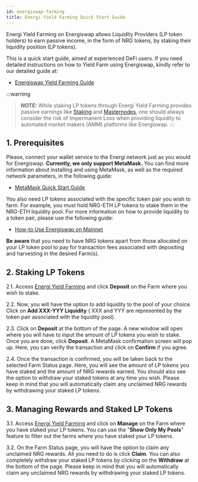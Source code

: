 ```yaml
---
id: energiswap-farming
title: Energi Yield Farming Quick Start Guide
---
```


Energi Yield Farming on Energiswap allows Liquidity Providers (LP token holders) to earn passive income, in the form of NRG tokens, by staking their liquidity position (LP tokens).

This is a quick start guide, aimed at experienced DeFi users. If you need detailed instructions on how to Yield Farm using Energiswap, kindly refer to our detailed guide at:

* [Energiswap Yield Farming Guide](./energiswap-farming-how-to.md)

:::warning
> **NOTE:** While staking LP tokens through Energi Yield Farming provides passive earnings like [Staking](https://wiki.energi.world/staking-guide) and [Masternodes](https://wiki.energi.world/masternode-guide), one should always consider the risk of Impermanent Loss when providing liquidity to automated market makers (AMM) platforms like Energiswap.
:::

## 1. Prerequisites

Please, connect your wallet service to the Energi network just as you would for Energiswap. **Currently, we only support MetaMask.** You can find more information about installing and using MetaMask, as well as the required network parameters, in the following guide:

* [MetaMask Quick Start Guide](./quickstart-metamask.md)

You also need LP tokens associated with the specific token pair you wish to farm. For example, you must hold NRG-ETH LP tokens to stake them in the NRG-ETH liquidity pool. For more information on how to provide liquidity to a token pair, please use the following guide:

* [How-to Use Energiswap on Mainnet](./energiswap-mainnet#33-add-liquidity)

**Be aware** that you need to have NRG tokens apart from those allocated on your LP token pool to pay for transaction fees associated with depositing and harvesting in the desired Farm(s).

## 2. Staking LP Tokens

2.1. Access [Energi Yield Farming](https://app.energiswap.exchange/#/farming) and click **Deposit** on the Farm where you wish to stake.

2.2. Now, you will have the option to add liquidity to the pool of your choice. Click on **Add XXX-YYY Liquidity** ( XXX and YYY are represented by the token pair associated with the liquidity pool).

2.3. Click on **Deposit** at the bottom of the page. A new window will open where you will have to input the amount of LP tokens you wish to stake. Once you are done, click **Deposit**. A MetaMask confirmation screen will pop up. Here, you can verify the transaction and click on **Confirm** if you agree.

2.4. Once the transaction is confirmed, you will be taken back to the selected Farm Status page. Here, you will see the amount of LP tokens you have staked and the amount of NRG rewards earned. You should also see the option to withdraw your staked tokens at any time you wish. Please keep in mind that you will automatically claim any unclaimed NRG rewards by withdrawing your staked LP tokens.

## 3. Managing Rewards and Staked LP Tokens

3.1. Access [Energi Yield Farming](https://app.energiswap.exchange/#/farming) and click on **Manage** on the Farm where you have staked your LP tokens. You can use the “**Show Only My Pools**” feature to filter out the farms where you have staked your LP tokens.

3.2. On the Farm Status page, you will have the option to claim any unclaimed NRG rewards. All you need to do is click **Claim**. You can also completely withdraw your staked LP tokens by clicking on the **Withdraw** at the bottom of the page. Please keep in mind that you will automatically claim any unclaimed NRG rewards by withdrawing your staked LP tokens.
